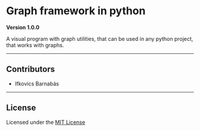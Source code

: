 # Graph framework in python

**Version 1.0.0**

A visual program with graph utilities, that can be used in any python project, that works with graphs.

---

## Contributors

- Ifkovics Barnabás

---

## License

Licensed under the [MIT License](LICENSE)
